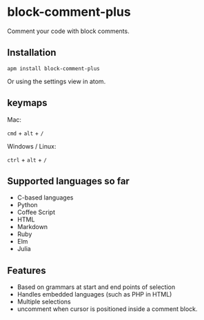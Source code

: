 # block-comment-plus

Comment your code with block comments.

## Installation

```
apm install block-comment-plus
```

Or using the settings view in atom.

## keymaps

Mac:

`cmd` + `alt` + `/`

Windows / Linux:

`ctrl` + `alt` + `/`

## Supported languages so far

- C-based languages
- Python
- Coffee Script
- HTML
- Markdown
- Ruby
- Elm
- Julia

## Features
- Based on grammars at start and end points of selection
- Handles embedded languages (such as PHP in HTML)
- Multiple selections
- uncomment when cursor is positioned inside a comment block.
